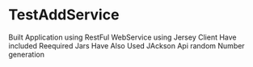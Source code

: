 # TestAddService
Built Application using RestFul WebService using Jersey Client
Have included Reequired Jars
Have Also Used JAckson Api
random Number generation
